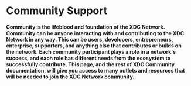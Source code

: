 # Community Support

**Community is the lifeblood and foundation of the XDC Network. Community can be anyone interacting with and contributing to the XDC Network in any way. This can be users, developers, entrepreneurs, enterprise, supporters, and anything else that contributes or builds on the network. Each community participant plays a role in a network's success, and each role has different needs from the ecosystem to successfully contribute. This page, and the rest of XDC Community documentation, will give you access to many outlets and resources that will be needed to join the XDC Network community.**&#x20;
